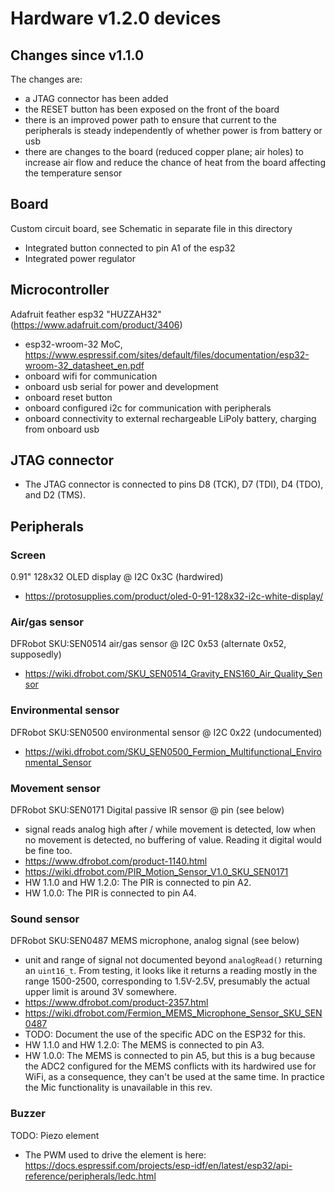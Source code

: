 # Hardware v1.2.0 devices

## Changes since v1.1.0

The changes are:

- a JTAG connector has been added
- the RESET button has been exposed on the front of the board
- there is an improved power path to ensure that current to the peripherals is steady independently of whether power is from battery or usb
- there are changes to the board (reduced copper plane; air holes) to increase air flow and reduce the chance of heat from the board affecting the temperature sensor


## Board

Custom circuit board, see Schematic in separate file in this directory

* Integrated button connected to pin A1 of the esp32
* Integrated power regulator

## Microcontroller

Adafruit feather esp32 "HUZZAH32" (https://www.adafruit.com/product/3406)

* esp32-wroom-32 MoC, https://www.espressif.com/sites/default/files/documentation/esp32-wroom-32_datasheet_en.pdf
* onboard wifi for communication
* onboard usb serial for power and development
* onboard reset button
* onboard configured i2c for communication with peripherals
* onboard connectivity to external rechargeable LiPoly battery, charging from onboard usb

## JTAG connector

* The JTAG connector is connected to pins D8 (TCK), D7 (TDI), D4 (TDO), and D2 (TMS).

## Peripherals

### Screen

0.91" 128x32 OLED display @ I2C 0x3C (hardwired)

* https://protosupplies.com/product/oled-0-91-128x32-i2c-white-display/

### Air/gas sensor

DFRobot SKU:SEN0514 air/gas sensor @ I2C 0x53 (alternate 0x52, supposedly)

* https://wiki.dfrobot.com/SKU_SEN0514_Gravity_ENS160_Air_Quality_Sensor


### Environmental sensor

DFRobot SKU:SEN0500 environmental sensor @ I2C 0x22 (undocumented)

* https://wiki.dfrobot.com/SKU_SEN0500_Fermion_Multifunctional_Environmental_Sensor

### Movement sensor

DFRobot SKU:SEN0171 Digital passive IR sensor @ pin (see below)

* signal reads analog high after / while movement is detected, low when no movement is detected, no buffering of value.  Reading it digital would be fine too.
* https://www.dfrobot.com/product-1140.html
* https://wiki.dfrobot.com/PIR_Motion_Sensor_V1.0_SKU_SEN0171
* HW 1.1.0 and HW 1.2.0: The PIR is connected to pin A2.
* HW 1.0.0: The PIR is connected to pin A4.

### Sound sensor

DFRobot SKU:SEN0487 MEMS microphone, analog signal (see below)

* unit and range of signal not documented beyond `analogRead()` returning an `uint16_t`.  From testing, it looks like it returns a reading mostly in the range 1500-2500, corresponding to 1.5V-2.5V, presumably the actual upper limit is around 3V somewhere.
* https://www.dfrobot.com/product-2357.html
* https://wiki.dfrobot.com/Fermion_MEMS_Microphone_Sensor_SKU_SEN0487
* TODO: Document the use of the specific ADC on the ESP32 for this.
* HW 1.1.0 and HW 1.2.0: The MEMS is connected to pin A3.
* HW 1.0.0: The MEMS is connected to pin A5, but this is a bug because the ADC2 configured for the MEMS conflicts with its hardwired use for WiFi, as a consequence, they can't be used at the same time.  In practice the Mic functionality is unavailable in this rev.

### Buzzer

TODO: Piezo element

* The PWM used to drive the element is here: https://docs.espressif.com/projects/esp-idf/en/latest/esp32/api-reference/peripherals/ledc.html
